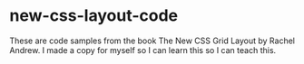 # new-css-layout-code
These are code samples from the book The New CSS Grid Layout by Rachel Andrew. I made a copy for myself so I can learn this so I can teach this. 
